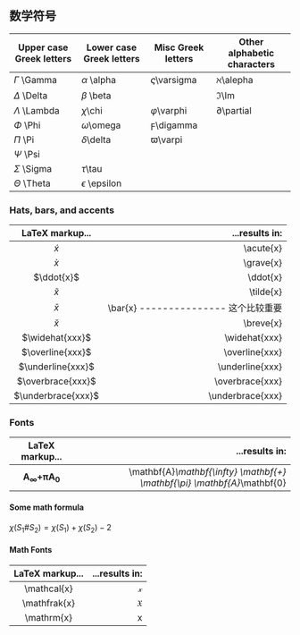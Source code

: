 
## 数学符号
|Upper case Greek letters | Lower case Greek letters | Misc Greek letters |Other alphabetic characters|
|---|---|---|---|
| $\Gamma$ \Gamma |$\alpha$ \alpha|$\varsigma$\varsigma|$\aleph$\alepha
|$\Delta$ \Delta |$\beta$ \beta||$\Im$\Im
|$\Lambda$  \Lambda|$\chi$\chi|$\varphi$\varphi|$\partial$\partial|
|$\Phi$ \Phi|$\omega$\omega|$\digamma$\digamma|
|$\Pi$ \Pi|$\delta$\delta|$\varpi$\varpi|
|$\Psi$ \Psi
|$\Sigma$  \Sigma|$\tau$\tau|
|$\Theta$  \Theta |$\epsilon$ \epsilon |
### Hats, bars, and accents
| LaTeX markup... | ...results in:    |
|:--------:| -------------:|
$\acute{x}$|\acute{x}
$\grave{x}$| \grave{x}
$\ddot{x}$| \ddot{x}
$\tilde{x}$| \tilde{x}
$\bar{x}$| \bar{x} ---------------  这个比较重要
$\breve{x}$|  \breve{x}
$\widehat{xxx}$| \widehat{xxx}
 $\overline{xxx}$| \overline{xxx}
$\underline{xxx}$| \underline{xxx}
 $\overbrace{xxx}$|\overbrace{xxx}
  $\underbrace{xxx}$| \underbrace{xxx}

### Fonts
| LaTeX markup... | ...results in:    |
|:--------:| -------------:|
|$\mathbf{A}_\mathbf{\infty} \mathbf{+} \mathbf{\pi} \mathbf{A}_\mathbf{0}$|\mathbf{A}_\mathbf{\infty} \mathbf{+} \mathbf{\pi} \mathbf{A}_\mathbf{0}|



#### Some math formula
$\chi\left(S_{1} \# S_{2}\right)=\chi\left(S_{1}\right)+\chi\left(S_{2}\right)-2$
#### Math Fonts
| LaTeX markup... | ...results in:    |
|:--------:| -------------:|
|\mathcal{x} |$\mathcal{x}$|
\mathfrak{x} |$\mathfrak{X}$
\mathrm{x} |$\mathrm{x}$
